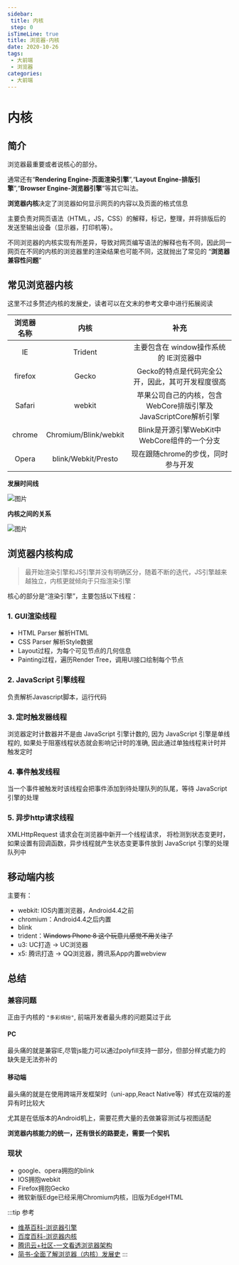 ```yaml
---
sidebar:
 title: 内核
 step: 0
isTimeLine: true
title: 浏览器-内核
date: 2020-10-26
tags:
 - 大前端
 - 浏览器
categories:
 - 大前端
---
```

# 内核

## 简介
浏览器最重要或者说核心的部分。

通常还有“**Rendering Engine-页面渲染引擎**”,“**Layout Engine-排版引擎**”,“**Browser Engine-浏览器引擎**”等其它叫法。

**浏览器内核**决定了浏览器如何显示网页的内容以及页面的格式信息

主要负责对网页语法（HTML，JS，CSS）的解释，标记，整理，并将排版后的发送至输出设备（显示器，打印机等）。

不同浏览器的内核实现有所差异，导致对网页编写语法的解释也有不同，因此同一网页在不同的内核的浏览器里的渲染结果也可能不同，这就抛出了常见的 “**浏览器兼容性问题**”

## 常见浏览器内核
这里不过多赘述内核的发展史，读者可以在文末的参考文章中进行拓展阅读

| 浏览器名称 |         内核         |                              补充                               |
| :--------: | :------------------: | :-------------------------------------------------------------: |
|     IE     |       Trident        |             主要包含在 window操作系统的 IE浏览器中              |
|  firefox   |        Gecko         |        Gecko的特点是代码完全公开，因此，其可开发程度很高        |
|   Safari   |        webkit        | 苹果公司自己的内核，包含WebCore排版引擎及JavaScriptCore解析引擎 |
|   chrome   | Chromium/Blink/webkit |          Blink是开源引擎WebKit中WebCore组件的一个分支           |
|   Opera    | blink/Webkit/Presto  |               现在跟随chrome的步伐，同时参与开发                |

**发展时间线**

![图片](https://img.cdn.sugarat.top/mdImg/MTYwMzYxMjcwNTI2MQ==603612705261)

**内核之间的关系**

![图片](https://img.cdn.sugarat.top/mdImg/MTYwNzc4MTYxNDEzMw==607781614133)
## 浏览器内核构成
>最开始渲染引擎和JS引擎并没有明确区分，随着不断的迭代，JS引擎越来越独立，内核更就倾向于只指渲染引擎

核心的部分是“渲染引擎”，主要包括以下线程：
### 1. GUI渲染线程
* HTML Parser 解析HTML
* CSS Parser 解析Style数据
* Layout过程，为每个可见节点的几何信息
* Painting过程，遍历Render Tree，调用UI接口绘制每个节点

### 2. JavaScript 引擎线程
负责解析Javascript脚本，运行代码

### 3. 定时触发器线程
浏览器定时计数器并不是由 JavaScript 引擎计数的, 因为 JavaScript 引擎是单线程的, 如果处于阻塞线程状态就会影响记计时的准确, 因此通过单独线程来计时并触发定时

### 4. 事件触发线程
当一个事件被触发时该线程会把事件添加到待处理队列的队尾，等待 JavaScript 引擎的处理

### 5. 异步http请求线程
XMLHttpRequest 请求会在浏览器中新开一个线程请求， 将检测到状态变更时，如果设置有回调函数，异步线程就产生状态变更事件放到 JavaScript 引擎的处理队列中

## 移动端内核
主要有：
* webkit: IOS内置浏览器，Android4.4之前
* chromium：Android4.4之后内置
* blink
* trident：~~Windows Phone 8 这个玩意儿感觉不用关注了~~
* u3: UC打造 -> UC浏览器
* x5: 腾讯打造 -> QQ浏览器，腾讯系App内置webview

## 总结
### 兼容问题
正由于内核的 `"多彩缤纷"`, 前端开发者最头疼的问题莫过于此

#### PC

最头痛的就是兼容IE,尽管js能力可以通过polyfill支持一部分，但部分样式能力的缺失是无法弥补的

#### 移动端

最头痛的就是在使用跨端开发框架时（uni-app,React Native等）样式在双端的差异有时比较大

尤其是在低版本的Android机上，需要花费大量的去做兼容测试与视图适配

**浏览器内核能力的统一，还有很长的路要走，需要一个契机**

### 现状
* google、opera拥抱的blink
* IOS拥抱webkit
* Firefox拥抱Gecko
* 微软新版Edge已经采用Chromium内核，旧版为EdgeHTML

:::tip 参考
* [维基百科-浏览器引擎](https://zh.wikipedia.org/wiki/%E6%B5%8F%E8%A7%88%E5%99%A8%E5%BC%95%E6%93%8E)
* [百度百科-浏览器内核](https://baike.baidu.com/item/%E6%B5%8F%E8%A7%88%E5%99%A8%E5%86%85%E6%A0%B8)
* [腾讯云+社区-一文看透浏览器架构](https://segmentfault.com/a/1190000018277184)
* [简书-全面了解浏览器（内核）发展史](https://www.jianshu.com/p/db1b230e3415)
:::
